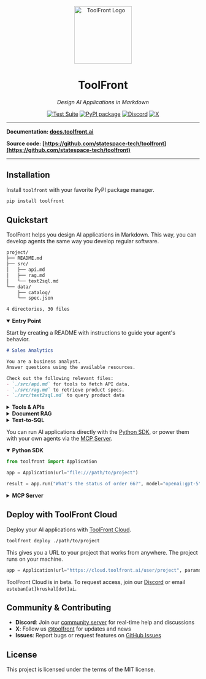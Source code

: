 <p align="center">
  <a href="https://github.com/statespace-tech/toolfront">
    <img src="https://raw.githubusercontent.com/statespace-tech/toolfront/main/docs/assets/images/logo.png" width="150" alt="ToolFront Logo">
  </a>
</p>

<div align="center">

# ToolFront

*Design AI Applications in Markdown*

[![Test Suite](https://github.com/statespace-tech/toolfront/actions/workflows/test.yml/badge.svg)](https://github.com/statespace-tech/toolfront/actions/workflows/test.yml)
[![PyPI package](https://img.shields.io/pypi/v/toolfront?color=%2334D058&label=pypi%20package)](https://pypi.org/project/toolfront/)
[![Discord](https://img.shields.io/discord/1323415085011701870?label=Discord&logo=discord&logoColor=white&style=flat-square)](https://discord.gg/rRyM7zkZTf)
[![X](https://img.shields.io/badge/Statespace-black?style=flat-square&logo=x&logoColor=white)](https://x.com/statespace_tech)

</div>

---

**Documentation: [docs.toolfront.ai](http://docs.toolfront.ai/)**

**Source code: [https://github.com/statespace-tech/toolfront](https://github.com/statespace-tech/toolfront)**

---

## Installation

Install `toolfront` with your favorite PyPI package manager.

```bash
pip install toolfront
```

## Quickstart

ToolFront helps you design AI applications in Markdown. This way, you can develop agents the same way you develop regular software.

```bash
project/
├── README.md
├── src/
│   ├── api.md
│   ├── rag.md
│   └── text2sql.md
└── data/
    ├── catalog/
    └── spec.json

4 directories, 30 files
```

<details open>
<summary><b>Entry Point</b></summary>

Start by creating a README with instructions to guide your agent's behavior.

```markdown
# Sales Analytics

You are a business analyst.
Answer questions using the available resources.

Check out the following relevant files:
- `./src/api.md` for tools to fetch API data.
- `./src/rag.md` to retrieve product specs.
- `./src/text2sql.md` to query product data
```

</details>

<details>
<summary><b>Tools & APIs</b></summary>

List tools in your frontmatters so your agents can take actions.

```markdown
---
tools:
  - [curl, -X, GET, "https://api.com/{endpoint}"]

---

Call the API tool to retrieve order details.
- Always pass the `{endpoint}` argument
- See `/data/spec.json` for the full API spec
```

</details>

<details>
<summary><b>Document RAG</b></summary>

Teach your agent how to retrieve and interpret documents within your repository.

```markdown
# Document RAG

Search through files for product information.
Use built-in tools like `read`, `grep`, and `glob`

Instructions:
- Retrieve product specs under `/data/catalog/`
- Search for product IDs, SKUs, or feature details
- Cross-reference information across documents
```

</details>

<details>
<summary><b>Text-to-SQL</b></summary>

Use the built-in [database CLI](https://docs.toolfront.ai/pages/database_cli/) for text-to-SQL workflows, or build your own.

```markdown
---
tools:
  - [toolfront, database, $POSTGRES_URL]

---

Query the PostgreSQL database for product details.
- Discover available parameters with `--help`
- Available tables: `products` and `categories`
```

</details>

You can run AI applications directly with the [Python SDK](https://docs.toolfront.ai/pages/python_sdk/), or power them with your own agents via the [MCP Server](https://docs.toolfront.ai/pages/mcp_server/).

<details open>
<summary><b>Python SDK</b></summary>

```python
from toolfront import Application

app = Application(url="file:///path/to/project")

result = app.run("What's the status of order 66?", model="openai:gpt-5")
```

</details>

<details>
<summary><b>MCP Server</b></summary>

```json
{
  "mcpServers": {
    "toolfront": {
      "command": "uvx",
      "args": ["toolfront", "mcp", "file:///path/to/project"]
    }
  }
}
```

</details>

## Deploy with ToolFront Cloud

Deploy your AI applications with [ToolFront Cloud](https://docs.toolfront.ai/pages/toolfront_cloud/).

```bash
toolfront deploy ./path/to/project
```

This gives you a URL to your project that works from anywhere. The project runs on your machine.

```python
app = Application(url="https://cloud.toolfront.ai/user/project", params={"API_KEY": ...})
```

ToolFront Cloud is in beta. To request access, join our [Discord](https://discord.gg/rRyM7zkZTf) or email `esteban[at]kruskal[dot]ai`.


## Community & Contributing

- **Discord**: Join our [community server](https://discord.gg/rRyM7zkZTf) for real-time help and discussions
- **X**: Follow us [@toolfront](https://x.com/toolfront) for updates and news
- **Issues**: Report bugs or request features on [GitHub Issues](https://github.com/statespace-tech/toolfront/issues)

## License

This project is licensed under the terms of the MIT license.